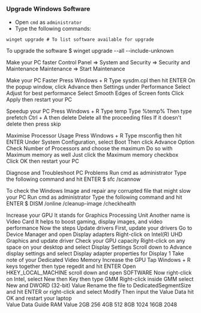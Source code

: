 ##
### Upgrade Windows Software 
- Open `cmd` as `administrator` 
- Type the following commands:
```
winget upgrade # To list software available for upgrade
```
To upgrade the software 
               $ winget upgrade --all --include-unknown      

Make your PC faster 
Control Panel ⇒ System and Security ⇒ Security and Maintenance 
Maintenance ⇒ Start Maintenance   

Make your PC Faster 
Press Windows + R 
Type sysdm.cpl then hit ENTER
On the popup window, click Advance then Settings under Performance 
Select Adjust for best performance 
Select Smooth Edges of Screen fonts 
Click Apply then restart your PC 

Speedup your PC 
Press Windows + R 
Type temp
Type %temp% 
Then type prefetch 
Ctrl + A then delete 
Delete all the proceeding files 
If it doesn't delete then press skip 

Maximise Processor Usage 
Press Windows + R
Type msconfig then hit ENTER
Under System Configuration, select Boot
Then click Advance Option 
Check Number of Processors and choose the maximum 
Do so with Maximum memory as well 
Just click the Maximum memory checkbox  
 Click OK then restart your PC 

Diagnose and Troubleshoot PC Problems
Run cmd as administrator 
Type the following command and hit ENTER 
$ sfc /scannow 

To check the Windows Image and repair any corrupted file that might slow your PC 
Run cmd as administrator 
Type the following command and hit ENTER 
$ DISM /online /cleanup-image /checkhealth

Increase your GPU 
It stands for Graphics Processing Unit 
Another name is Video Card
It helps to boost gaming, display images, and video performance 
Now the steps 
Update drivers 
First, update your drivers 
Go to Device Manager and open Display adapters 
Right-click on Intel(R) UHD Graphics and update driver
Check your GPU capacity 
Right-click on any space on your desktop and select Display Settings 
Scroll down to Advance display settings and select Display adapter properties for Display 1 
Take note of your Dedicated Video Memory 
Increase the GPU 
Tap Windows + R keys together then type regedit and hit ENTER 
Open HKEY_LOCAL_MACHINE scroll down and open SOFTWARE 
Now right-click on Intel, select New then Key then type GMM
Right-click inside GMM select New and DWORD (32-bit) Value 
Rename the file to DedicatedSegmentSize and hit ENTER or right-click and select Modify 
Then input the Value Data hit OK and restart your laptop  
Value Data Guide 
RAM         Value
2GB               256
4GB               512
8GB            1024
16GB         2048  
